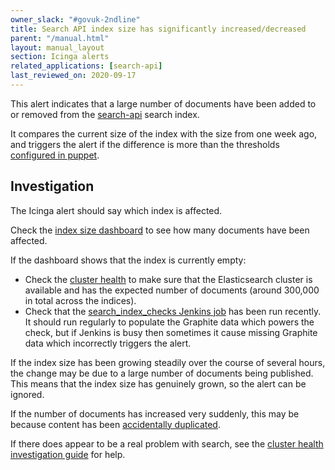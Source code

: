 ```yaml
---
owner_slack: "#govuk-2ndline"
title: Search API index size has significantly increased/decreased
parent: "/manual.html"
layout: manual_layout
section: Icinga alerts
related_applications: [search-api]
last_reviewed_on: 2020-09-17
---
```


This alert indicates that a large number of documents have been added to or
removed from the [search-api][search-api] search index.

It compares the current size of the index with the size from one week ago, and
triggers the alert if the difference is more than the thresholds [configured in
puppet][thresholds].

## Investigation

The Icinga alert should say which index is affected.

Check the [index size dashboard][index_size_dashboard] to see how many
documents have been affected.

If the dashboard shows that the index is currently empty:

- Check the [cluster health][cluster_health] to make sure that the
  Elasticsearch cluster is available and has the expected number of documents
  (around 300,000 in total across the indices).
- Check that the [search_index_checks Jenkins job][search_index_checks] has
  been run recently. It should run regularly to populate the Graphite data
  which powers the check, but if Jenkins is busy then sometimes it cause
  missing Graphite data which incorrectly triggers the alert.

If the index size has been growing steadily over the course of several hours,
the change may be due to a large number of documents being published. This
means that the index size has genuinely grown, so the alert can be ignored.

If the number of documents has increased very suddenly, this may be because
content has been [accidentally duplicated][duplicate_documents].

If there does appear to be a real problem with search, see the [cluster health
investigation guide][debug_elasticsearch] for help.

[cluster_health]: /manual/alerts/elasticsearch-cluster-health.html
[duplicate_documents]: /manual/incorrect-content-in-search-or-navigation.html#content-is-duplicated-in-search-results
[debug_elasticsearch]: /manual/alerts/elasticsearch-cluster-health.html#investigating-problems
[index_size_dashboard]: https://grafana.blue.production.govuk.digital/dashboard/file/search_api_index_size.json
[search-api]: /apps/search-api.html
[search_index_checks]: https://deploy.blue.production.govuk.digital/job/search_api_index_checks/
[thresholds]: https://github.com/alphagov/govuk-puppet/blob/1f482d137f27afbbe4509c19791667f8d74eea11/modules/monitoring/manifests/checks.pp#L120
